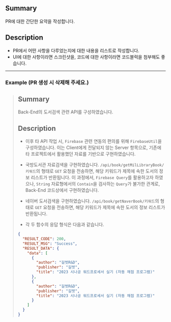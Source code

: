 ## Summary

PR에 대한 간단한 요약을 작성합니다.

## Description

- PR에서 어떤 사항을 다루었는지에 대한 내용을 리스트로 작성합니다.
- UI에 대한 사항이라면 스크린샷을, 코드에 대한 사항이라면 코드블럭을 첨부해도 좋습니다.

---

### Example (PR 생성 시 삭제해 주세요.)

> ## Summary
>
> Back-End의 도서검색 관련 API를 구성하였습니다.
>
> ## Description
>
> - 이후 타 API 작업 시, `Firebase` 관련 연동의 편의를 위해 `FirebaseUtil`을 구성하였습니다. 이는 Client에게 전달되지 않는 Server 항목으로, 기존에 타 프로젝트에서 활용했던 자료를 기반으로 구현하였습니다.
> - 국방도서관 자료검색을 구현하였습니다. `/api/book/getMilLibraryBook/키워드`의 형태로 `GET` 요청을 전송하면, 해당 키워드가 제목에 속한 도서의 정보 리스트가 반환됩니다. 이 과정에서, `Firebase Query`를 활용하고자 하였으나, `String` 자료형에서의 `Contain`을 검사하는 `Query`가 불가한 관계로, Back-End 코드상에서 구현하였습니다.
> - 네이버 도서검색을 구현하였습니다. `/api/book/getNaverBook/키워드`의 형태로 `GET` 요청을 전송하면, 해당 키워드가 제목에 속한 도서의 정보 리스트가 반환됩니다.
>
> - 각 두 함수의 응답 형식은 다음과 같습니다.
>
> ```json
> {
>   "RESULT_CODE": 200,
>   "RESULT_MSG": "Success",
>   "RESULT_DATA": {
>     "data": [
>       {
>         "author": "길벗R&D",
>         "publisher": "길벗",
>         "title": "2023 시나공 워드프로세서 실기 (자동 채점 프로그램)"
>       },
>       {
>         "author": "길벗R&D",
>         "publisher": "길벗",
>         "title": "2023 시나공 워드프로세서 실기 (자동 채점 프로그램)"
>       }
>     ]
>   }
> }
> ```
